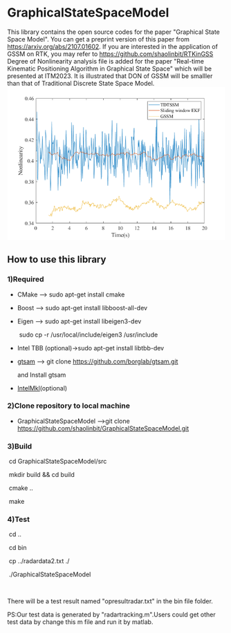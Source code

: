 # GraphicalStateSpaceModel

This library contains the open source codes for the paper "Graphical State Space Model".
You can get a preprint version of this paper from https://arxiv.org/abs/2107.01602.
If you are interested in the application of GSSM on RTK, you may refer to https://github.com/shaolinbit/RTKinGSS
Degree of Nonlinearity analysis file is added for the paper "Real-time Kinematic Positioning Algorithm in Graphical State Space" which will be presented at ITM2023.
It is illustrated that DON of GSSM will be smalller than that of Traditional Discrete State Space Model.
<img src="nonlinearity.png">
## How to use this library

### 1)Required

- CMake --> sudo apt-get install cmake

- Boost   --> sudo apt-get install libboost-all-dev

- Eigen    --> sudo apt-get install libeigen3-dev

  ​					sudo cp -r /usr/local/include/eigen3 /usr/include

- Intel TBB (optional)->sudo apt-get install libtbb-dev

- [gtsam](https://github.com/borglab/gtsam)  --> git clone https://github.com/borglab/gtsam.git 

  and Install gtsam

- [IntelMkl](https://software.intel.com/content/www/us/en/develop/tools/oneapi/components/onemkl.html)(optional)

### 2)Clone repository to local machine

- GraphicalStateSpaceModel -->git clone https://github.com/shaolinbit/GraphicalStateSpaceModel.git

### 3)Build

​	cd GraphicalStateSpaceModel/src

​	mkdir build && cd build

​	cmake ..

​	make

### 4)Test

​	cd ..

​	cd bin

​	cp ../radardata2.txt ./

​	./GraphicalStateSpaceModel		

​

There will be a test result named "opresultradar.txt" in the bin file folder.

PS:Our test data is generated by "radartracking.m".Users could get other test data by change  this m file and run it by matlab.
